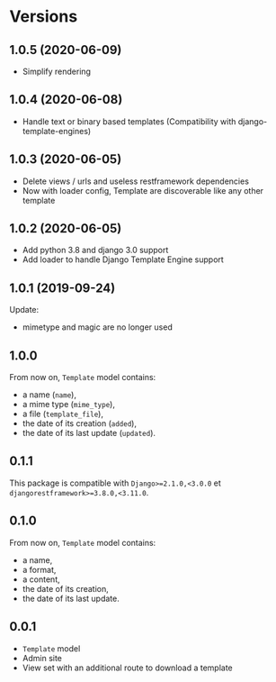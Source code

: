 # Versions

1.0.5           (2020-06-09)
----------------------------

* Simplify rendering

1.0.4           (2020-06-08)
----------------------------

* Handle text or binary based templates (Compatibility with django-template-engines)


1.0.3           (2020-06-05)
----------------------------

* Delete views / urls and useless restframework dependencies
* Now with loader config, Template are discoverable like any other template

1.0.2           (2020-06-05)
----------------------------

* Add python 3.8 and django 3.0 support
* Add loader to handle Django Template Engine support


1.0.1           (2019-09-24)
----------------------------

Update:

* mimetype and magic are no longer used


1.0.0
----------------------------

From now on, `Template` model contains:

* a name (`name`),
* a mime type (`mime_type`),
* a file (`template_file`),
* the date of its creation (`added`),
* the date of its last update (`updated`).

0.1.1
----------------------------

This package is compatible with `Django>=2.1.0,<3.0.0` et `djangorestframework>=3.8.0,<3.11.0`.

0.1.0
----------------------------

From now on, `Template` model contains:

* a name,
* a format,
* a content,
* the date of its creation,
* the date of its last update.

0.0.1
----------------------------

* `Template` model
* Admin site
* View set with an additional route to download a template
